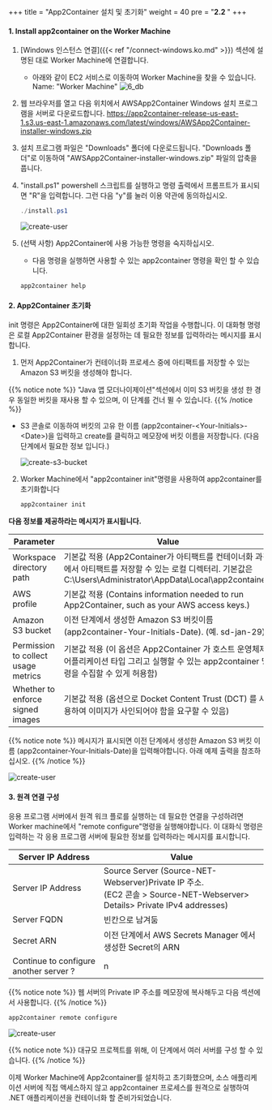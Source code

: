 +++
title = "App2Container 설치 및 초기화"
weight = 40
pre = "<b>2.2 </b>"
+++

#### 1. Install app2container on the Worker Machine

1. [Windows 인스턴스 연결]({{< ref "/connect-windows.ko.md" >}}) 섹션에 설명된 대로 Worker Machine에 연결합니다.
    - 아래와 같이 EC2 서비스로 이동하여 Worker Machine을 찾을 수 있습니다. Name: "Worker Machine"
   ![6_db](/db-mig/net-worker-machine.png)

2. 웹 브라우저를 열고 다음 위치에서 AWSApp2Container Windows 설치 프로그램을 서버로 다운로드합니다. <https://app2container-release-us-east-1.s3.us-east-1.amazonaws.com/latest/windows/AWSApp2Container-installer-windows.zip>

3. 설치 프로그램 파일은 "Downloads" 폴더에 다운로드됩니다. "Downloads 폴더"로 이동하여 "AWSApp2Container-installer-windows.zip" 파일의 압축을 풉니다.
4. "install.ps1" powershell 스크립트를 실행하고 명령 출력에서 프롬프트가 표시되면 "R"을 입력합니다. 그런 다음 "y"를 눌러 이용 약관에 동의하십시오.

    ```powershell
    ./install.ps1
    ```

    ![create-user](/setting-up-app2container/net-install-a2c.png)

5. (선택 사항) App2Container에 사용 가능한 명령을 숙지하십시오.

    - 다음 명령을 실행하면 사용할 수 있는 app2container 명령을 확인 할 수 있습니다.

    ```powershell
    app2container help
    ```

#### 2. App2Container 초기화

init 명령은 App2Container에 대한 일회성 초기화 작업을 수행합니다. 이 대화형 명령은 로컬 App2Container 환경을 설정하는 데 필요한 정보를 입력하라는 메시지를 표시합니다.

1. 먼저 App2Container가 컨테이너화 프로세스 중에 아티팩트를 저장할 수 있는 Amazon S3 버킷을 생성해야 합니다.

{{% notice note %}}
"Java 앱 모더나이제이션"섹션에서 이미 S3 버킷을 생성 한 경우 동일한 버킷을 재사용 할 수 있으며, 이 단계를 건너 뛸 수 있습니다.
{{% /notice %}}

- S3 콘솔로 이동하여 버킷의 고유 한 이름 (app2container-\<Your-Initials\>-\<Date\>)을 입력하고 create를 클릭하고 메모장에 버킷 이름을 저장합니다. (다음 단계에서 필요한 정보 입니다.)

    ![create-s3-bucket](/setting-up-app2container/s3-create-bucket.png)

2. Worker Machine에서 "app2container init"명령을 사용하여 app2container를 초기화합니다

    ```powershell
    app2container init
    ```

  **다음 정보를 제공하라는 메시지가 표시됩니다.**

| Parameter              | Value             |
| ---------------------- | ---------------- |
| Workspace directory path                | 기본값 적용 (App2Container가 아티팩트를 컨테이너화 과정에서 아티팩트를 저장할 수 있는 로컬 디렉터리. 기본값은 C:\Users\Administrator\AppData\Local\app2container) |
| AWS profile               | 기본값 적용 (Contains information needed to run App2Container, such as your AWS access keys.) |
| Amazon S3 bucket                | 이전 단계에서 생성한 Amazon S3 버킷이름 (app2container-Your-Initials-Date). (예. sd-jan-29)  |
| Permission to collect usage metrics              | 기본값 적용 (이 옵션은 App2Container 가 호스트 운영체제, 어플리케이션 타입 그리고 실행할 수 있는 app2container 명령을 수집할 수 있게 허용함)  |
| Whether to enforce signed images               | 기본값 적용 (옵션으로 Docket Content Trust (DCT) 를 사용하여 이미지가 사인되어야 함을 요구할 수 있음) |

{{% notice note %}}
메시지가 표시되면 이전 단계에서 생성한 Amazon S3 버킷 이름 (app2container-Your-Initials-Date)을 입력해야합니다. 아래 예제 출력을 참조하십시오.
{{% /notice %}}

![create-user](/setting-up-app2container/net-a2c-init.png)

#### 3. 원격 연결 구성

응용 프로그램 서버에서 원격 워크 플로를 실행하는 데 필요한 연결을 구성하려면 Worker machine에서 "remote configure"명령을 실행해야합니다. 이 대화식 명령은 입력하는 각 응용 프로그램 서버에 필요한 정보를 입력하라는 메시지를 표시합니다.

| Server IP Address              | Value             |
| ---------------------- | ---------------- |
| Server IP Address                | Source Server (Source-NET-Webserver)Private IP 주소. <br />(EC2 콘솔 > Source-NET-Webserver> Details> Private IPv4 addresses)  |
| Server FQDN                | 빈칸으로 남겨둠  |
| Secret ARN                | 이전 단계에서 AWS Secrets Manager 에서 생성한 Secret의 ARN   |
| Continue to configure another server ?                | n          |

{{% notice note %}}
웹 서버의 Private IP 주소를 메모장에 복사해두고 다음 섹션에서 사용합니다.
{{% /notice %}}

```powershell
app2container remote configure
```

  ![create-user](/setting-up-app2container/net-remote-configure.png)

{{% notice note %}}
대규모 프로젝트를 위해, 이 단계에서 여러 서버를 구성 할 수 있습니다.
{{% /notice %}}

이제 Worker Machine에 App2container를 설치하고 초기화했으며, 소스 애플리케이션 서버에 직접 액세스하지 않고 app2container 프로세스를 원격으로 실행하여 .NET 애플리케이션을 컨테이너화 할 준비가되었습니다.
